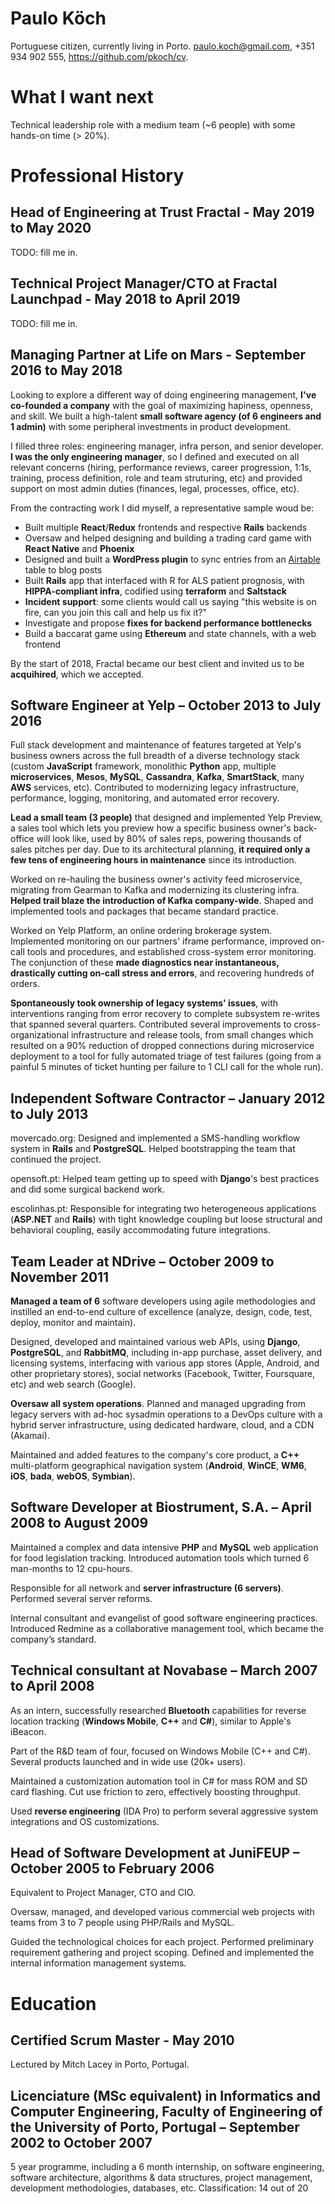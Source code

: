 # Paulo Köch
Portuguese citizen, currently living in Porto. paulo.koch@gmail.com, +351 934 902 555, <https://github.com/pkoch/cv>.

# What I want next
Technical leadership role with a medium team (~6 people) with some hands-on time (> 20%).

# Professional History

## Head of Engineering at Trust Fractal - May 2019 to May 2020

TODO: fill me in.

## Technical Project Manager/CTO at Fractal Launchpad - May 2018 to April 2019

TODO: fill me in.

## Managing Partner at Life on Mars - September 2016 to May 2018
Looking to explore a different way of doing engineering management, **I've co-founded a company** with the goal of maximizing hapiness, openness, and skill. We built a high-talent **small software agency (of 6 engineers and 1 admin)** with some peripheral investments in product development.

I filled three roles: engineering manager, infra person, and senior developer. **I was the only engineering manager**, so I defined and executed on all relevant concerns (hiring, performance reviews, career progression, 1:1s, training,  process definition, role and team struturing, etc) and provided support on most admin duties (finances, legal, processes, office, etc).

From the contracting work I did myself, a representative sample woud be:
* Built multiple **React**/**Redux** frontends and respective **Rails** backends
* Oversaw and helped designing and building a trading card game with **React Native** and **Phoenix**
* Designed and built a **WordPress plugin** to sync entries from an [Airtable](https://airtable.com/) table to blog posts
* Built **Rails** app that interfaced with R for ALS patient prognosis, with **HIPPA-compliant infra**, codified using **terraform** and **Saltstack**
* **Incident support**: some clients would call us saying "this website is on fire, can you join this call and help us fix it?"
* Investigate and propose **fixes for backend performance bottlenecks**
* Build a baccarat game using **Ethereum** and state channels, with a web frontend

By the start of 2018, Fractal became our best client and invited us to be **acquihired**, which we accepted.

## Software Engineer at Yelp – October 2013 to July 2016
Full stack development and maintenance of features targeted at Yelp's business owners across the full breadth of a diverse technology stack (custom **JavaScript** framework, monolithic **Python** app, multiple **microservices**, **Mesos**, **MySQL**, **Cassandra**, **Kafka**, **SmartStack**, many **AWS** services, etc). Contributed to modernizing legacy infrastructure, performance, logging, monitoring, and automated error recovery.

**Lead a small team (3 people)** that designed and implemented Yelp Preview, a sales tool which lets you preview how a specific business owner's back-office will look like, used by 80% of sales reps, powering thousands of sales pitches per day. Due to its architectural planning, **it required only a few tens of engineering hours in maintenance** since its introduction.

Worked on re-hauling the business owner's activity feed microservice, migrating from Gearman to Kafka and modernizing its clustering infra. **Helped trail blaze the introduction of Kafka company-wide**. Shaped and implemented tools and packages that became standard practice.

Worked on Yelp Platform, an online ordering brokerage system. Implemented monitoring on our partners' iframe performance, improved on-call tools and procedures, and established cross-system error monitoring. The conjunction of these **made diagnostics near instantaneous, drastically cutting on-call stress and errors**, and recovering hundreds of orders.

**Spontaneously took ownership of legacy systems' issues**, with interventions ranging from error recovery to complete subsystem re-writes that spanned several quarters. Contributed several improvements to cross-organizational infrastructure and release tools, from small changes which resulted on a 90% reduction of dropped connections during microservice deployment to a tool for fully automated triage of test failures (going from a painful 5 minutes of ticket hunting per failure to 1 CLI call for the whole run).

## Independent Software Contractor – January 2012 to July 2013
movercado.org: Designed and implemented a SMS-handling workflow system in **Rails** and **PostgreSQL**. Helped bootstrapping the team that continued the project.

opensoft.pt: Helped team getting up to speed with **Django**'s best practices and did some surgical backend work.

escolinhas.pt: Responsible for integrating two heterogeneous applications (**ASP.NET** and **Rails**) with tight knowledge coupling but loose structural and behavioral coupling, easily accommodating future integrations.

## Team Leader at NDrive – October 2009 to November 2011
**Managed a team of 6** software developers using agile methodologies and instilled an end-to-end culture of excellence (analyze, design, code, test, deploy, monitor and maintain).

Designed, developed and maintained various web APIs, using **Django**, **PostgreSQL**, and **RabbitMQ**, including in-app purchase, asset delivery, and licensing systems, interfacing with various app stores (Apple, Android, and other proprietary stores), social networks (Facebook, Twitter, Foursquare, etc) and web search (Google).

**Oversaw all system operations**. Planned and managed upgrading from legacy servers with ad-hoc sysadmin operations to a DevOps culture with a hybrid server infrastructure, using dedicated hardware, cloud, and a CDN (Akamai).

Maintained and added features to the company's core product, a **C++** multi-platform geographical navigation system (**Android**, **WinCE**, **WM6**, **iOS**, **bada**, **webOS**, **Symbian**).

## Software Developer at Biostrument, S.A. – April 2008 to August 2009
Maintained a complex and data intensive **PHP** and **MySQL** web application for food legislation tracking. Introduced automation tools which turned 6 man-months to 12 cpu-hours.

Responsible for all network and **server infrastructure (6 servers)**. Performed several server reforms.

Internal consultant and evangelist of good software engineering practices. Introduced Redmine as a collaborative management tool, which became the company’s standard.

## Technical consultant at Novabase – March 2007 to April 2008
As an intern, successfully researched **Bluetooth** capabilities for reverse location tracking (**Windows Mobile**, **C++** and **C#**), similar to Apple's iBeacon.

Part of the R&D team of four, focused on Windows Mobile (C++ and C#). Several products launched and in wide use (20k+ users).

Maintained a customization automation tool in C# for mass ROM and SD card flashing. Cut use friction to zero, effectively boosting throughput.

Used **reverse engineering** (IDA Pro) to perform several aggressive system integrations and OS customizations.

## Head of Software Development at JuniFEUP – October 2005 to February 2006
Equivalent to Project Manager, CTO and CIO.

Oversaw, managed, and developed various commercial web projects with teams from 3 to 7 people using PHP/Rails and MySQL.

Guided the technological choices for each project. Performed preliminary requirement gathering and project scoping. Defined and implemented the internal information management systems.

# Education

## Certified Scrum Master - May 2010
Lectured by Mitch Lacey in Porto, Portugal.

## Licenciature (MSc equivalent) in Informatics and Computer Engineering, Faculty of Engineering of the University of Porto, Portugal – September 2002 to October 2007
5 year programme, including a 6 month internship, on software engineering, software architecture, algorithms & data structures, project management, development methodologies, databases, etc. Classification: 14 out of 20
